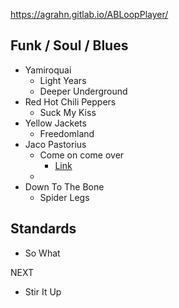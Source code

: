 https://agrahn.gitlab.io/ABLoopPlayer/


## Funk / Soul / Blues
- Yamiroquai 
	- Light Years
	- Deeper Underground
- Red Hot Chili Peppers
	- Suck My Kiss
- Yellow Jackets
	- Freedomland
- Jaco Pastorius
	- Come on come over  
		- [Link](https://www.youtube.com/watch?v=H78jSJtsRt0&list=PLq5Wss5r1CvsxIFeiL2Fc9strBRjErZYC&index=6)
	- 
- Down To The Bone
	- Spider Legs
## Standards
- So What



NEXT
- Stir It Up

